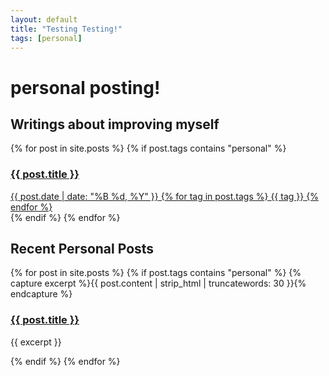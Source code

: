 ```yaml
---
layout: default
title: "Testing Testing!"
tags: [personal]
---
```


# personal posting!

<section class="Personal-posts">
    <h2>Writings about improving myself</h2>
    <div class="post-cloud">
        {% for post in site.posts %}
            {% if post.tags contains "personal" %}
            <a href="{{ post.url }}" class="post-preview-link">
                <article>
                    <h3 class="post-title">{{ post.title }}</h3>
                    <div class="post-meta">
                        <span class="post-date">{{ post.date | date: "%B %d, %Y" }}</span>
                        {% for tag in post.tags %}
                            <span class="post-tag">{{ tag }}</span>
                        {% endfor %}
                    </div>
                </article>
            </a>
            {% endif %}
        {% endfor %}
    </div>
</section>

<section class="recent-posts">
    <h2>Recent Personal Posts</h2>
    <div class="post-cloud">
        {% for post in site.posts %}
            {% if post.tags contains "personal" %}
            {% capture excerpt %}{{ post.content | strip_html | truncatewords: 30 }}{% endcapture %}
            <article class="post-preview">
                <h3 class="post-title">
                    <a href="{{ post.url }}">{{ post.title }}</a>
                </h3>
                <p class="post-excerpt">{{ excerpt }}</p>
            </article>
            {% endif %}
        {% endfor %}
    </div>
</section>